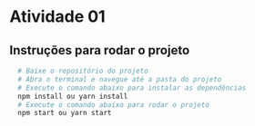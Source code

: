 # Atividade 01

## Instruções para rodar o projeto

```bash
  # Baixe o repositório do projeto
  # Abra o terminal e navegue até a pasta do projeto
  # Execute o comando abaixo para instalar as dependências
  npm install ou yarn install
  # Execute o comando abaixo para rodar o projeto
  npm start ou yarn start
```
